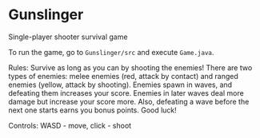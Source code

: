 # Gunslinger
Single-player shooter survival game

To run the game, go to `Gunslinger/src` and execute `Game.java`.

Rules: Survive as long as you can by shooting the enemies! There are two types of enemies: melee enemies (red, attack by contact) and ranged enemies (yellow, attack by shooting). Enemies spawn in waves, and defeating them increases your score. Enemies in later waves deal more damage but increase your score more. Also, defeating a wave before the next one starts earns you bonus points. Good luck!

Controls: WASD - move, click - shoot
